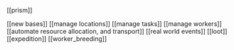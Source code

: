 [[prism]]

[[new bases]]
[[manage locations]]
[[manage tasks]]
[[manage workers]]
[[automate resource allocation, and transport]]
[[real world events]]
[[loot]]
[[expedition]]
[[worker_breeding]]
